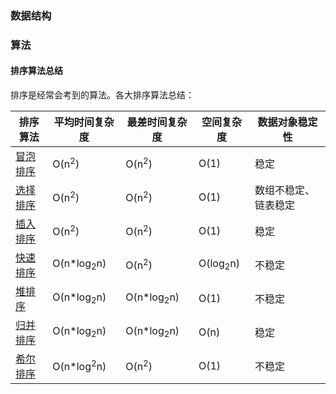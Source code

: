 
### 数据结构


### 算法

#### 排序算法总结

排序是经常会考到的算法。各大排序算法总结：  

排序算法 | 平均时间复杂度 | 最差时间复杂度 | 空间复杂度 | 数据对象稳定性
---|---|---|---|---
[冒泡排序](./Algorithm/BubbleSort.cpp) | O(n<sup>2</sup>)      | O(n<sup>2</sup>)      | O(1)                |稳定
[选择排序](./Algorithm/SelectSort.cpp) | O(n<sup>2</sup>)      | O(n<sup>2</sup>)      | O(1)                |数组不稳定、链表稳定
[插入排序](./Algorithm/InsertSort.cpp) | O(n<sup>2</sup>)      | O(n<sup>2</sup>)      | O(1)                |稳定
[快速排序](./Algorithm/QuickSort.cpp)  | O(n*log<sub>2</sub>n) |  O(n<sup>2</sup>)     | O(log<sub>2</sub>n) | 不稳定
[堆排序](./Algorithm/HeapSort.cpp)   | O(n*log<sub>2</sub>n) |O(n*log<sub>2</sub>n)  | O(1)                | 不稳定
[归并排序](./Algorithm/MergeSort.cpp)  | O(n*log<sub>2</sub>n) | O(n*log<sub>2</sub>n) | O(n)                | 稳定
[希尔排序](./Algorithm/ShellSort.cpp)  | O(n*log<sup>2</sup>n) |O(n<sup>2</sup>)       | O(1)                | 不稳定
